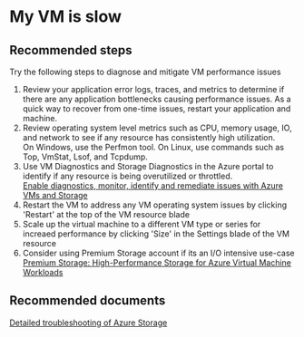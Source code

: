 <properties 
	pageTitle="My VM is slow"
	description="My VM is slow "
	service="microsoft.classiccompute"
	resource="virtualmachines"
	authors="kasparks"
	displayOrder="7"
	selfHelpType="resource"
	supportTopicIds="32411877"
	resourceTags="windows, linux, windowsSQL, redhat"	
	productPesIds="14749"
	cloudEnvironments="public" 
/>
    
# My VM is slow

## **Recommended steps**
Try the following steps to diagnose and mitigate VM performance issues

1. Review your application error logs, traces, and metrics to determine if there are any application bottlenecks causing performance issues. As a quick way to recover from one-time issues, restart your application and machine.
2. Review operating system level metrics such as CPU, memory usage, IO, and network to see if any resource has consistently high utilization. <br>
On Windows, use the Perfmon tool. On Linux, use commands such as Top, VmStat, Lsof, and Tcpdump.
3. Use VM Diagnostics and Storage Diagnostics in the Azure portal to identify if any resource is being overutilized or throttled. <br>
[Enable diagnostics, monitor, identify and remediate issues with Azure VMs and Storage](http://aka.ms/azurevmperf)
4. Restart the VM to address any VM operating system issues by clicking 'Restart' at the top of the VM resource blade
5. Scale up the virtual machine to a different VM type or series for increaed performance by clicking 'Size' in the Settings blade of the VM resource
6. Consider using Premium Storage account if its an I/O intensive use-case <br>
[Premium Storage: High-Performance Storage for Azure Virtual Machine Workloads](https://azure.microsoft.com/documentation/articles/storage-premium-storage-preview-portal/)

## **Recommended documents**
[Detailed troubleshooting of Azure Storage](https://azure.microsoft.com/documentation/articles/storage-monitoring-diagnosing-troubleshooting/)
